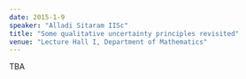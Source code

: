```yaml
---
date: 2015-1-9
speaker: "Alladi Sitaram IISc"
title: "Some qualitative uncertainty principles revisited"
venue: "Lecture Hall I, Department of Mathematics"
---
```

TBA
